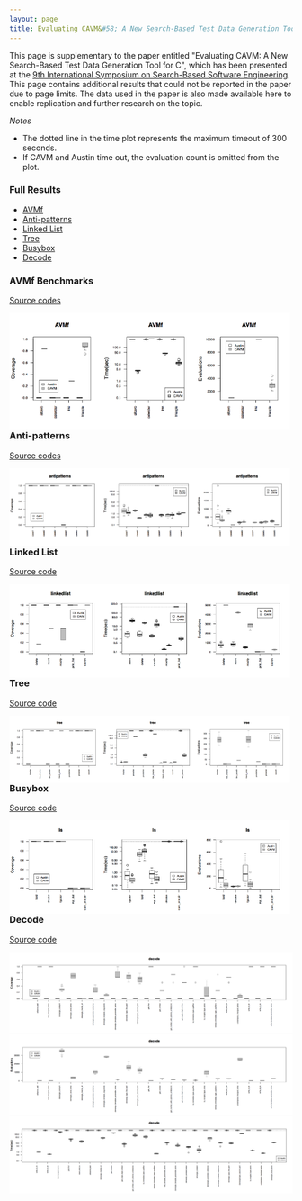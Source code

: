 ```yaml
---
layout: page
title: Evaluating CAVM&#58; A New Search-Based Test Data Generation Tool for C
---
```


This page is supplementary to the paper entitled "Evaluating CAVM: A New Search-Based Test Data Generation Tool for C", which has been presented at the [9th International Symposium on Search-Based Software Engineering](http://ssbse17.github.io/). This page contains additional results that could not be reported in the paper due to page limits. The data used in the paper is also made available here to enable replication and further research on the topic.

_Notes_

- The dotted line in the time plot represents the maximum timeout of 300 seconds.
- If CAVM and Austin time out, the evaluation count is omitted from the plot.

### Full Results
- [AVMf](#avmf-benchmarks)
- [Anti-patterns](#anti-patterns)
- [Linked List](#linked-list)
- [Tree](#tree)
- [Busybox](#busybox)
- [Decode](#decode)

### AVMf Benchmarks

[Source codes](https://bitbucket.org/snippets/teamcoinse/gnzy5/cavm-avmf)

<a href="./plots/boxplot_cov_AVMf.png">
  <img src="./plots/boxplot_cov_AVMf.png"  alt="avmf coverage" style="width: 33%; float: left"/>
</a>
<a href="./plots/boxplot_time_AVMf.png">
  <img src="./plots/boxplot_time_AVMf.png" alt="avmf time" style="width: 33%; float: left"/>
</a>
<a href="./plots/boxplot_eval_AVMf.png">
  <img src="./plots/boxplot_eval_AVMf.png" alt="avmf evaluations" style="width: 33%; float: left"/>
</a>

### Anti-patterns

[Source codes](https://bitbucket.org/snippets/teamcoinse/GrbXK/cavm-anti-patterns)

<a href="./plots/boxplot_cov_antipatterns.png">
  <img src="./plots/boxplot_cov_antipatterns.png"  alt="anti coverage" style="width: 33%; float: left"/>
</a>
<a href="./plots/boxplot_time_antipatterns.png">
  <img src="./plots/boxplot_time_antipatterns.png" alt="anti time" style="width: 33%; float: left"/>
</a>
<a href="./plots/boxplot_eval_antipatterns.png">
  <img src="./plots/boxplot_eval_antipatterns.png" alt="anti evaluations" style="width: 33%; float: left"/>
</a>

### Linked List
[Source code](https://bitbucket.org/snippets/teamcoinse/5LpgR/cavm-linked-list)

<a href="./plots/boxplot_cov_linkedlist.png">
  <img src="./plots/boxplot_cov_linkedlist.png"  alt="linked list coverage" style="width: 33%; float: left"/>
</a>
<a href="./plots/boxplot_time_linkedlist.png">
  <img src="./plots/boxplot_time_linkedlist.png" alt="linked list time" style="width: 33%; float: left"/>
</a>
<a href="./plots/boxplot_eval_linkedlist.png">
  <img src="./plots/boxplot_eval_linkedlist.png" alt="linked list evaluations" style="width: 33%; float: left"/>
</a>

### Tree
[Source code](https://bitbucket.org/snippets/teamcoinse/XL4dn/cavm-tree)

<a href="./plots/boxplot_cov_tree.png">
  <img src="./plots/boxplot_cov_tree.png"  alt="tree coverage" style="width: 33%; float: left"/>
</a>
<a href="./plots/boxplot_time_tree.png">
  <img src="./plots/boxplot_time_tree.png" alt="tree time" style="width: 33%; float: left"/>
</a>
<a href="./plots/boxplot_eval_tree.png">
  <img src="./plots/boxplot_eval_tree.png" alt="tree evaluations" style="width: 33%; float: left"/>
</a>

### Busybox
[Source code](https://bitbucket.org/snippets/teamcoinse/n7XpR/cavm-busybox)

<a href="./plots/boxplot_cov_ls.png">
  <img src="./plots/boxplot_cov_ls.png"  alt="ls coverage" style="width: 33%; float: left"/>
</a>
<a href="./plots/boxplot_time_ls.png">
  <img src="./plots/boxplot_time_ls.png" alt="ls time" style="width: 33%; float: left"/>
</a>
<a href="./plots/boxplot_eval_ls.png">
  <img src="./plots/boxplot_eval_ls.png" alt="ls evaluations" style="width: 33%; float: left"/>
</a>

### Decode
[Source code](https://bitbucket.org/snippets/teamcoinse/jL49K/cavm-decode)

[![decode coverage](./plots/boxplot_cov_decode.png)](./plots/boxplot_cov_decode.png)
[![decode evaluations](./plots/boxplot_eval_decode.png)](./plots/boxplot_eval_decode.png)
[![decode time](./plots/boxplot_time_decode.png)](./plots/boxplot_time_decode.png)

